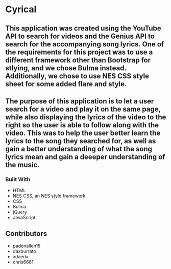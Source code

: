 # Cyrical
## This application was created using the YouTube API to search for videos and the Genius API to search for the accompanying song lyrics. One of the requirements for this project was to use a different framework other than Bootstrap for stlying, and we chose Bulma instead. Additionally, we chose to use NES CSS style sheet for some added flare and style.

## The purpose of this application is to let a user search for a video and play it on the same page, while also displaying the lyrics of the video to the right so the user is able to follow along with the video. This was to help the user better learn the lyrics to the song they searched for, as well as gain a better understanding of what the song lyrics mean and gain a deeeper understanding of the music. 

### Built With 

 * HTML
 * NES CSS, an NES style framework
 * CSS
 * Bulma
 * jQuery
 * JavaScript

## Contributors
* padenallen15
* daxburrato
* xdaedx
* chris6661
